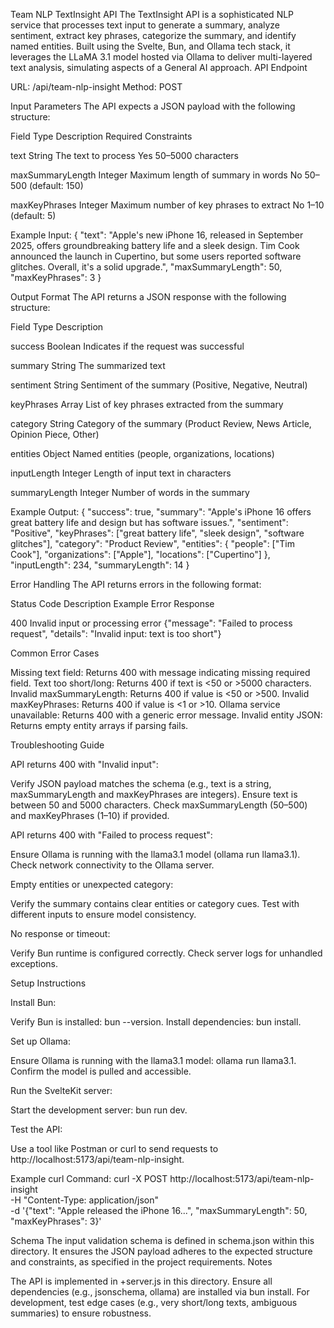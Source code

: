 Team NLP TextInsight API
The TextInsight API is a sophisticated NLP service that processes text input to generate a summary, analyze sentiment, extract key phrases, categorize the summary, and identify named entities. Built using the Svelte, Bun, and Ollama tech stack, it leverages the LLaMA 3.1 model hosted via Ollama to deliver multi-layered text analysis, simulating aspects of a General AI approach.
API Endpoint

URL: /api/team-nlp-insight
Method: POST

Input Parameters
The API expects a JSON payload with the following structure:



Field
Type
Description
Required
Constraints



text
String
The text to process
Yes
50–5000 characters


maxSummaryLength
Integer
Maximum length of summary in words
No
50–500 (default: 150)


maxKeyPhrases
Integer
Maximum number of key phrases to extract
No
1–10 (default: 5)


Example Input:
{
  "text": "Apple's new iPhone 16, released in September 2025, offers groundbreaking battery life and a sleek design. Tim Cook announced the launch in Cupertino, but some users reported software glitches. Overall, it's a solid upgrade.",
  "maxSummaryLength": 50,
  "maxKeyPhrases": 3
}

Output Format
The API returns a JSON response with the following structure:



Field
Type
Description



success
Boolean
Indicates if the request was successful


summary
String
The summarized text


sentiment
String
Sentiment of the summary (Positive, Negative, Neutral)


keyPhrases
Array
List of key phrases extracted from the summary


category
String
Category of the summary (Product Review, News Article, Opinion Piece, Other)


entities
Object
Named entities (people, organizations, locations)


inputLength
Integer
Length of input text in characters


summaryLength
Integer
Number of words in the summary


Example Output:
{
  "success": true,
  "summary": "Apple's iPhone 16 offers great battery life and design but has software issues.",
  "sentiment": "Positive",
  "keyPhrases": ["great battery life", "sleek design", "software glitches"],
  "category": "Product Review",
  "entities": {
    "people": ["Tim Cook"],
    "organizations": ["Apple"],
    "locations": ["Cupertino"]
  },
  "inputLength": 234,
  "summaryLength": 14
}

Error Handling
The API returns errors in the following format:



Status Code
Description
Example Error Response



400
Invalid input or processing error
{"message": "Failed to process request", "details": "Invalid input: text is too short"}


Common Error Cases

Missing text field: Returns 400 with message indicating missing required field.
Text too short/long: Returns 400 if text is <50 or >5000 characters.
Invalid maxSummaryLength: Returns 400 if value is <50 or >500.
Invalid maxKeyPhrases: Returns 400 if value is <1 or >10.
Ollama service unavailable: Returns 400 with a generic error message.
Invalid entity JSON: Returns empty entity arrays if parsing fails.

Troubleshooting Guide

API returns 400 with "Invalid input":

Verify JSON payload matches the schema (e.g., text is a string, maxSummaryLength and maxKeyPhrases are integers).
Ensure text is between 50 and 5000 characters.
Check maxSummaryLength (50–500) and maxKeyPhrases (1–10) if provided.


API returns 400 with "Failed to process request":

Ensure Ollama is running with the llama3.1 model (ollama run llama3.1).
Check network connectivity to the Ollama server.


Empty entities or unexpected category:

Verify the summary contains clear entities or category cues.
Test with different inputs to ensure model consistency.


No response or timeout:

Verify Bun runtime is configured correctly.
Check server logs for unhandled exceptions.



Setup Instructions

Install Bun:

Verify Bun is installed: bun --version.
Install dependencies: bun install.


Set up Ollama:

Ensure Ollama is running with the llama3.1 model: ollama run llama3.1.
Confirm the model is pulled and accessible.


Run the SvelteKit server:

Start the development server: bun run dev.


Test the API:

Use a tool like Postman or curl to send requests to http://localhost:5173/api/team-nlp-insight.



Example curl Command:
curl -X POST http://localhost:5173/api/team-nlp-insight \
  -H "Content-Type: application/json" \
  -d '{"text": "Apple released the iPhone 16...", "maxSummaryLength": 50, "maxKeyPhrases": 3}'

Schema
The input validation schema is defined in schema.json within this directory. It ensures the JSON payload adheres to the expected structure and constraints, as specified in the project requirements.
Notes

The API is implemented in +server.js in this directory.
Ensure all dependencies (e.g., jsonschema, ollama) are installed via bun install.
For development, test edge cases (e.g., very short/long texts, ambiguous summaries) to ensure robustness.
